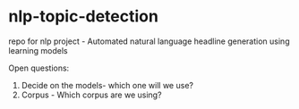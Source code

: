 # nlp-topic-detection

repo for nlp project - Automated natural language headline generation using learning models


Open questions:

1. Decide on the models-  which one will we use? 
2. Corpus - Which corpus are we using?
